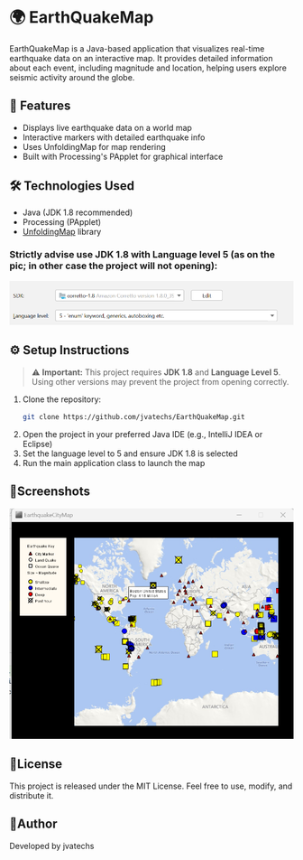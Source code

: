 # 🌍 EarthQuakeMap

EarthQuakeMap is a Java-based application that visualizes real-time earthquake data on an interactive map. It provides detailed information about each event, including magnitude and location, helping users explore seismic activity around the globe.

## 🚀 Features

- Displays live earthquake data on a world map
- Interactive markers with detailed earthquake info
- Uses UnfoldingMap for map rendering
- Built with Processing's PApplet for graphical interface

## 🛠️ Technologies Used

- Java (JDK 1.8 recommended)
- Processing (PApplet)
- [UnfoldingMap](http://unfoldingmaps.org/) library
### Strictly advise use JDK 1.8 with Language level 5 (as on the pic; in other case the project will not opening):
![Version Screenshot](https://github.com/jvatechs/EarthQuakeMap/blob/ab03497d36ad950db914f6e3f37df85b467a1a25/application/resources/JDK%20version.png)

## ⚙️ Setup Instructions

> ⚠️ **Important:** This project requires **JDK 1.8** and **Language Level 5**. Using other versions may prevent the project from opening correctly.

1. Clone the repository:
   ```bash
   git clone https://github.com/jvatechs/EarthQuakeMap.git
   ```
2. Open the project in your preferred Java IDE (e.g., IntelliJ IDEA or Eclipse)
3. Set the language level to 5 and ensure JDK 1.8 is selected
4. Run the main application class to launch the map

 ## 📸Screenshots
![App Screenshot](src/main/resources/EarthquakeMapScreenshot.png)

 ## 📄License
This project is released under the MIT License. Feel free to use, modify, and distribute it.

 ## 👤Author
Developed by jvatechs







